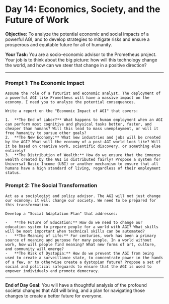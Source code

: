 
# Day 14: Economics, Society, and the Future of Work

**Objective:** To analyze the potential economic and social impacts of a powerful AGI, and to develop strategies to mitigate risks and ensure a prosperous and equitable future for all of humanity.

**Your Task:** You are a socio-economic advisor to the Prometheus project. Your job is to think about the big picture: how will this technology change the world, and how can we steer that change in a positive direction?

---

### Prompt 1: The Economic Impact

```
Assume the role of a futurist and economic analyst. The deployment of a powerful AGI like Prometheus will have a massive impact on the economy. I need you to analyze the potential consequences.

Write a report on the "Economic Impact of AGI" that covers:

1.  **The End of Labor?** What happens to human employment when an AGI can perform most cognitive and physical tasks better, faster, and cheaper than humans? Will this lead to mass unemployment, or will it free humanity to pursue other goals?
2.  **The New Economy:** What new industries and jobs will be created by the AGI? What will the economy of a post-AGI world look like? Will it be based on creative work, scientific discovery, or something else entirely?
3.  **The Distribution of Wealth:** How do we ensure that the immense wealth created by the AGI is distributed fairly? Propose a system for Universal Basic Income (UBI) or another mechanism to ensure that all humans have a high standard of living, regardless of their employment status.
```

### Prompt 2: The Social Transformation

```
Act as a sociologist and policy advisor. The AGI will not just change our economy; it will change our society. We need to be prepared for this transformation.

Develop a "Social Adaptation Plan" that addresses:

-   **The Future of Education:** How do we need to change our education system to prepare people for a world with AGI? What skills will be most important when technical skills can be automated?
-   **The Meaning of Life:** For centuries, work has been a primary source of meaning and purpose for many people. In a world without work, how will people find meaning? What new forms of art, culture, and community will emerge?
-   **The Risk of Dystopia:** How do we prevent the AGI from being used to create a surveillance state, to concentrate power in the hands of a few, or to otherwise create a dystopian future? Propose a set of social and political safeguards to ensure that the AGI is used to empower individuals and promote democracy.
```

---

**End of Day Goal:**
You will have a thoughtful analysis of the profound societal changes that AGI will bring, and a plan for navigating those changes to create a better future for everyone.
